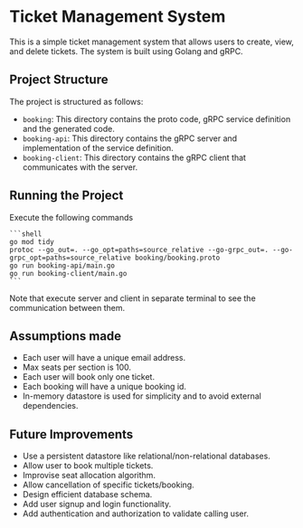 # Ticket Management System

This is a simple ticket management system that allows users to create, view, and delete tickets. The system is built
using Golang and gRPC.

## Project Structure

The project is structured as follows:

- `booking`: This directory contains the proto code, gRPC service definition and the generated code.
- `booking-api`: This directory contains the gRPC server and implementation of the service definition.
- `booking-client`: This directory contains the gRPC client that communicates with the server.

## Running the Project

Execute the following commands

    ```shell
    go mod tidy
    protoc --go_out=. --go_opt=paths=source_relative --go-grpc_out=. --go-grpc_opt=paths=source_relative booking/booking.proto
    go run booking-api/main.go
    go run booking-client/main.go
    ```

Note that execute server and client in separate terminal to see the communication between them.

## Assumptions made

- Each user will have a unique email address.
- Max seats per section is 100.
- Each user will book only one ticket.
- Each booking will have a unique booking id.
- In-memory datastore is used for simplicity and to avoid external dependencies.

## Future Improvements

- Use a persistent datastore like relational/non-relational databases.
- Allow user to book multiple tickets.
- Improvise seat allocation algorithm.
- Allow cancellation of specific tickets/booking.
- Design efficient database schema.
- Add user signup and login functionality.
- Add authentication and authorization to validate calling user.
